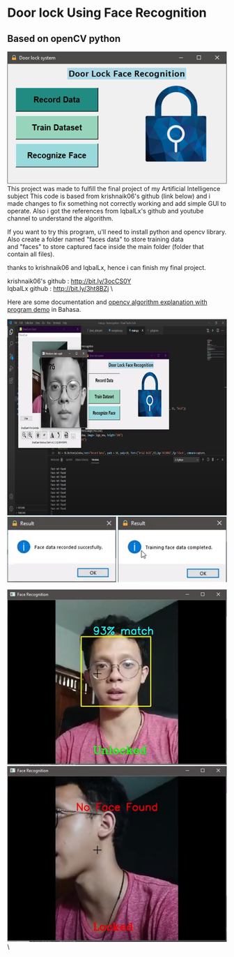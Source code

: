 # Door lock Using Face Recognition
## Based on openCV python

![](screenshots/GUI.png)\
This project was made to fulfill the final project of my Artificial Intelligence subject 
This code is based from krishnaik06's github (link below) and i made changes to fix something not correctly working and add simple GUI to operate.
Also i got the references from IqbalLx's github and youtube channel to understand the algorithm.

If you want to try this program, u'll need to install python and opencv library. Also create a folder named "faces data" to store training data  
and "faces" to store captured face inside the main folder (folder that contain all files).

thanks to krishnaik06 and IqbalLx, hence i can finish my final project.

krishnaik06's github : http://bit.ly/3ocCS0Y \
IqbalLx github : http://bit.ly/3ht8BZj \

Here are some documentation and [opencv algorithm explanation with program demo](https://drive.google.com/file/d/1Ud4Cd-cwyUcW3hD15QRSdbrSY2QaVThO/view?usp=sharing) in Bahasa.

<img src ="screenshots/recordingdata.png" width="700" height="450">

<img src ="screenshots/facedata.png" width="250" height="150">

<img src ="screenshots/traindata.png" width="250" height="150">

![](screenshots/recognizeface.png)\
![](screenshots/noface.png)\
